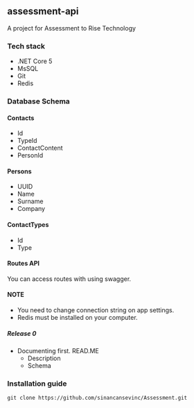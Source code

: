 ## assessment-api

A project for Assessment to Rise Technology


### Tech stack
- .NET Core 5
- MsSQL
- Git
- Redis

### Database Schema

#### Contacts
- Id
- TypeId
- ContactContent
- PersonId

#### Persons
- UUID
- Name
- Surname
- Company

#### ContactTypes
- Id
- Type


#### Routes API
You can access routes with using swagger.

#### NOTE
- You need to change connection string on app settings.
- Redis must be installed on your computer.


##### Release 0
- Documenting first. READ.ME
  - Description
  - Schema


### Installation guide
```
git clone https://github.com/sinancansevinc/Assessment.git
```
